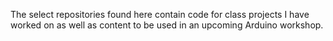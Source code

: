 The select repositories found here contain code for class projects I have worked on as well as content to be used in an upcoming Arduino workshop.

<!--
**5-Jeremy/5-Jeremy** is a ✨ _special_ ✨ repository because its `README.md` (this file) appears on your GitHub profile.
-->
